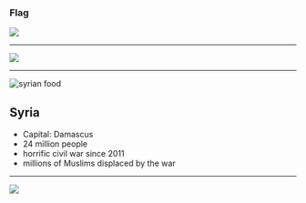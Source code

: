 ### Flag

![](https://upload.wikimedia.org/wikipedia/commons/5/53/Flag_of_Syria.svg)

---

![](https://upload.wikimedia.org/wikipedia/commons/1/11/Syria_%28orthographic_projection%29.svg)

---

![syrian food](https://res.cloudinary.com/kiekies/image/upload/v1676832694/prayer/s3au3fuilkadccr7diqg.jpg)

## Syria

- Capital: Damascus
- 24 million people
- horrific civil war since 2011
- millions of Muslims displaced by the war

---

![](https://player.vimeo.com/video/533734341)
